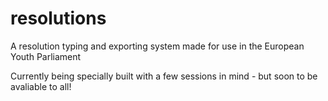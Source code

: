 # resolutions
A resolution typing and exporting system made for use in the European Youth Parliament

Currently being specially built with a few sessions in mind - but soon to be avaliable to all!
